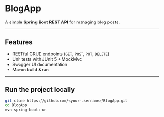# BlogApp

A simple **Spring Boot REST API** for managing blog posts.

---

## Features
- RESTful CRUD endpoints (`GET`, `POST`, `PUT`, `DELETE`)
- Unit tests with JUnit 5 + MockMvc
- Swagger UI documentation
- Maven build & run

---

##  Run the project locally
```bash
git clone https://github.com/<your-username>/BlogApp.git
cd BlogApp
mvn spring-boot:run
